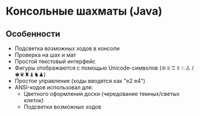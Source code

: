 # Консольные шахматы (Java)

## Особенности
- Подсветка возможных ходов в консоли
- Проверка на шах и мат
- Простой текстовый интерфейс
- Фигуры отображаются с помощью Unicode-символов (♔♕♖♗♘♙ / ♚♛♜♝♞♟)
- Простое управление (ходы вводятся как "e2 e4")
- ANSI-кодов использовал для: 
  - Цветного оформления доски (чередование темных/светых клеток)
  - Подсветки возможных ходов
  
